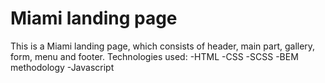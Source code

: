 # Miami landing page
This is a Miami landing page, which consists of header, main part, gallery, form, menu and footer.
Technologies used:
-HTML
-CSS
-SCSS
-BEM methodology
-Javascript
